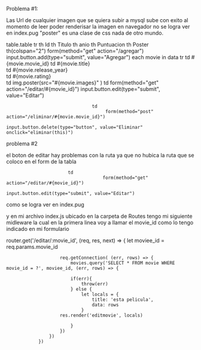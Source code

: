 Problema #1:

Las Url de cualquier imagen que se quiera subir a mysql sube con exito al momento de leer poder renderisar la imagen en navegador 
no se logra ver en index.pug "poster" es una clase de css nada de otro mundo.

  table.table
                            tr
                                th Id
                                th Titulo
                                th anio
                                th Puntuacion 
                                th Poster  
                                th(colspan="2")
                                    form(method="get" action="/agregar") 
                                        input.button.add(type="submit", value="Agregar")
                            each movie in data
                                tr
                                    td #{movie.movie_id}
                                    td #{movie.title}                            
                                    td #{movie.release_year}                           
                                    td #{movie.rating}                                                       
                                    td
                                        img.poster(src="#{movie.images}" )
                                    td
                                        form(method="get" action="/editar/#{movie_id}") 
                                            input.button.edit(type="submit", value="Editar")
                            
                                    td 
                                         form(method="post" action="/eliminar/#{movie.movie_id}") 
                                            input.button.delete(type="button", value="Eliminar" onclick="eliminar(this)")


problema #2

el boton de editar hay problemas con la ruta ya que no hubica la ruta que se coloco en el form de la tabla 

                           td
                                        form(method="get" action="/editar/#{movie_id}") 
                                            input.button.edit(type="submit", value="Editar")
 como se logra ver en index.pug
 
 y en mi archivo index.js ubicado en la carpeta de Routes tengo mi siguiente midleware la cual en la primera linea voy a llamar el movie_id
 como lo tengo indicado en mi formulario 
 
  router.get('/editar/:movie_id', (req, res, next) => {
                        let moviee_id = req.params.movie_id  
                           
                        req.getConnection( (err, rows) => {
                            movies.query('SELECT * FROM movie WHERE movie_id = ?', moviee_id, (err, rows) => {
                           
                            if(err){
                                throw(err)  
                            } else {
                                let locals = {
                                    title: 'esta pelicula', 
                                    data: rows
                                }
                        res.render('editmovie', locals)
                        
                            }
                        })
                    })
                })
